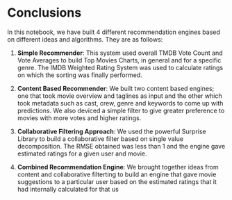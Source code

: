 # Conclusions[](https://www.kaggle.com/code/paramarthasengupta/movies-recommendation-tool-approaching-patterns#Conclusions)

In this notebook, we have built 4 different recommendation engines based on different ideas and algorithms. They are as follows:

1. **Simple Recommender**: This system used overall TMDB Vote Count and Vote Averages to build Top Movies Charts, in general and for a specific genre. The IMDB Weighted Rating System was used to calculate ratings on which the sorting was finally performed.
    
2. **Content Based Recommender**: We built two content based engines; one that took movie overview and taglines as input and the other which took metadata such as cast, crew, genre and keywords to come up with predictions. We also deviced a simple filter to give greater preference to movies with more votes and higher ratings.
    
3. **Collaborative Filtering Approach**: We used the powerful Surprise Library to build a collaborative filter based on single value decomposition. The RMSE obtained was less than 1 and the engine gave estimated ratings for a given user and movie.
    
4. **Combined Recommendation Engine**: We brought together ideas from content and collaborative filterting to build an engine that gave movie suggestions to a particular user based on the estimated ratings that it had internally calculated for that us